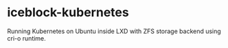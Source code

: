 # iceblock-kubernetes
Running Kubernetes on Ubuntu inside LXD with ZFS storage backend using cri-o runtime.
